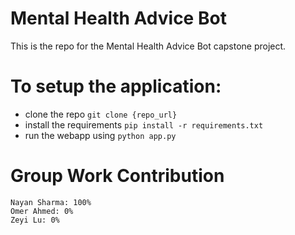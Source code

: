 # Mental Health Advice Bot

This is the repo for the Mental Health Advice Bot capstone project. 

# To setup the application:

- clone the repo
```git clone {repo_url}```
- install the requirements
```pip install -r requirements.txt```
- run the webapp using
```python app.py```

# Group Work Contribution
```
Nayan Sharma: 100%
Omer Ahmed: 0%
Zeyi Lu: 0%
```

